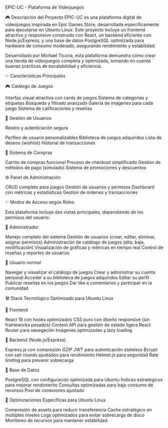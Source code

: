 EPIC-UC - Plataforma de Videojuegos

🎮 Descripción del Proyecto
EPIC-UC es una plataforma digital de videojuegos inspirada en Epic Games Store, desarrollada específicamente para ejecutarse en Ubuntu Linux.
Este proyecto incluye un frontend atractivo y responsive construido con React, un backend eficiente con Node.js/Express, y una base de datos PostgreSQL optimizada para hardware de consumo moderado, asegurando rendimiento y estabilidad.

Desarrollado por Michael Ticona, esta plataforma demuestra cómo crear una tienda de videojuegos completa y optimizada, tomando en cuenta buenas prácticas de escalabilidad y eficiencia.

✨ Características Principales

🎮 Catálogo de Juegos

Interfaz visual atractiva con cards de juegos
Sistema de categorías y etiquetas
Búsqueda y filtrado avanzado
Galería de imágenes para cada juego
Sistema de calificaciones y reseñas

👤 Gestión de Usuarios

Reistro y autenticación segura

Perfiles de usuario personalizables
Biblioteca de juegos adquiridos
Lista de deseos (wishlist)
Historial de transacciones

🛒 Sistema de Compras

Carrito de compras funcional
Proceso de checkout simplificado
Gestión de métodos de pago (simulado)
Sistema de promociones y descuentos

⚙️ Panel de Administración

CRUD completo para juegos
Gestión de usuarios y permisos
Dashboard con métricas y estadísticas
Gestión de órdenes y transacciones

✨ Modos de Acceso según Roles

Esta plataforma incluye dos vistas principales, dependiendo de los permisos del usuario:

🔹 Administrador

Manejo completo del sistema
Gestión de usuarios (crear, editar, eliminar, asignar permisos)
Administración de catálogo de juegos (alta, baja, modificación)
Visualización de gráficas y métricas en tiempo real
Control de reseñas y reportes de usuarios

🔹 Usuario normal

Navegar y visualizar el catálogo de juegos
Crear y administrar su cuenta personal
Acceder a su biblioteca de juegos adquiridos
Editar su perfil
Publicar reseñas en los juegos
Dar like a comentarios y participar en la comunidad

🛠️ Stack Tecnológico Optimizado para Ubuntu Linux

🔹 Frontend

React 18 con hooks optimizados
CSS puro con diseño responsive (sin frameworks pesados)
Context API para gestión de estado ligera
React Router para navegación
Imágenes optimizadas y lazy loading

🔹 Backend (Node.js/Express)

Express.js con compresión GZIP
JWT para autenticación stateless
Bcrypt con salt rounds ajustados para rendimiento
Helmet.js para seguridad
Rate limiting para prevenir sobrecarga

🔹 Base de Datos

PostgreSQL con configuración optimizada para Ubuntu
Índices estratégicos para mejorar rendimiento
Consultas optimizadas para bajo consumo de recursos
Pool de conexiones ajustado

🔹 Optimizaciones Específicas para Ubuntu Linux

Compresión de assets para reducir transferencia
Cache estratégico en múltiples niveles
Logs optimizados para evitar sobrecarga de disco
Monitoreo de recursos para mantener estabilidad